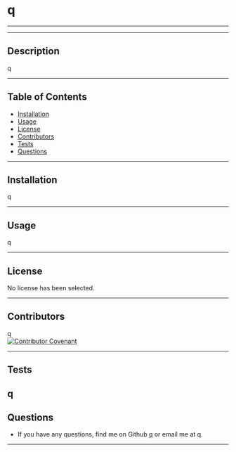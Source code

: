 
  # q <br/>

  -------------------

  

  -------------------

  ## Description
  q

  -------------------

  ## Table of Contents
  - [Installation](#installation)
  - [Usage](#usage)
  - [License](#license)
  - [Contributors](#contributors)
  - [Tests](#tests)
  - [Questions](#questions)

  -------------------

  ## Installation
  q

  -------------------

  ## Usage
  q

  -------------------

  ## License
  No license has been selected.

  -------------------

  ## Contributors
  q <br/>
  [![Contributor Covenant](https://img.shields.io/badge/Contributor%20Covenant-2.1-4baaaa.svg)](code_of_conduct.md)

  -------------------

  ## Tests
  q
  -------------------

  ## Questions
  - If you have any questions, find me on Github [q](https://github.com/q) or email me at q.

  -------------------

